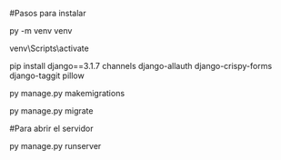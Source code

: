 #Pasos para instalar


py -m venv venv

venv\Scripts\activate

pip install django==3.1.7 channels django-allauth django-crispy-forms django-taggit pillow

py manage.py makemigrations

py manage.py migrate


#Para abrir el servidor

py manage.py runserver
